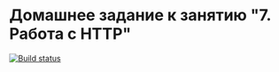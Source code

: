 # Домашнее задание к занятию "7. Работа с HTTP"

[![Build status](https://ci.appveyor.com/api/projects/status/p3u3xg5gs97sovfh?svg=true)](https://ci.appveyor.com/project/aleksandr2639/homework-httphelpdesk)